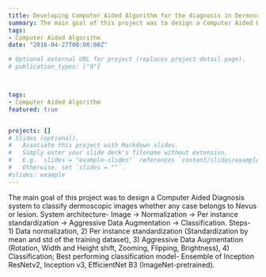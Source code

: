 ```yaml
---
title: Developing Computer Aided Algorithm for the diagnosis in Dermoscopic images to classify melanoma vs all other types using deep learning approach
summary: The main goal of this project was to design a Computer Aided Diagnosis system to classify dermoscopic images whether any case belongs to Nevus or lesion. System architecture- Image → Normalization → Per instance standardization → Aggressive Data Augmentation → Classification. Steps- 1) Data normalization, 2) Per instance standardization (Standardization by mean and std of the training dataset), 3) Aggressive Data Augmentation (Rotation, Width and Height shift, Zooming, Flipping, Brightness), 4) Classification; Best performing classification model- Ensemble of Inception ResNetv2, Inception v3, EfficientNet B3 (ImageNet-pretrained).
tags:
- Computer Aided Algorithm 
date: "2016-04-27T00:00:00Z"

# Optional external URL for project (replaces project detail page).
# publication_types: ["0"]



tags:
- Computer Aided Algorithm
featured: true


projects: []
# Slides (optional).
#   Associate this project with Markdown slides.
#   Simply enter your slide deck's filename without extension.
#   E.g. `slides = "example-slides"` references `content/slides/example-slides.md`.
#   Otherwise, set `slides = ""`.
#slides: example
---
```

The main goal of this project was to design a Computer Aided Diagnosis system to classify dermoscopic images whether any case belongs to Nevus or lesion. System architecture- Image → Normalization → Per instance standardization → Aggressive Data Augmentation → Classification. Steps- 1) Data normalization, 2) Per instance standardization (Standardization by mean and std of the training dataset), 3) Aggressive Data Augmentation (Rotation, Width and Height shift, Zooming, Flipping, Brightness), 4) Classification; Best performing classification model- Ensemble of Inception ResNetv2, Inception v3, EfficientNet B3 (ImageNet-pretrained).

